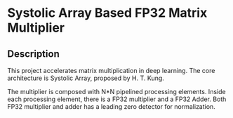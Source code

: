 # Systolic Array Based FP32 Matrix Multiplier

## Description

This project accelerates matrix multiplication in deep learning. The core architecture is Systolic Array, proposed by H. T. Kung. 

The multiplier is composed with N*N pipelined processing elements. Inside each processing element, there is a FP32 multiplier and a FP32 Adder. Both FP32 multiplier and adder has a leading zero detector for normalization.